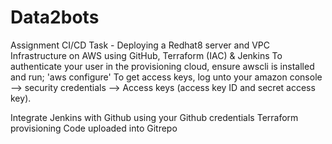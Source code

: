 # Data2bots
Assignment
CI/CD Task - Deploying a Redhat8 server and VPC Infrastructure on AWS using GitHub, Terraform (IAC) & Jenkins
To authenticate your user in the provisioning cloud,  ensure awscli is installed and run; 'aws configure' To get access keys, log unto your amazon console --> security credentials --> Access keys (access key ID and secret access key).

Integrate Jenkins with Github using your Github credentials
Terraform provisioning Code uploaded into Gitrepo 

